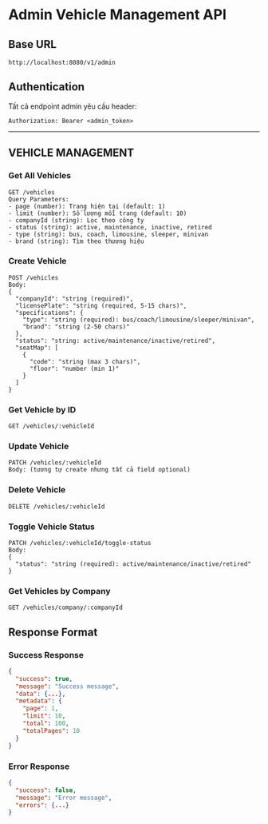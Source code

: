 # Admin Vehicle Management API

## Base URL
```
http://localhost:8080/v1/admin
```

## Authentication
Tất cả endpoint admin yêu cầu header:
```
Authorization: Bearer <admin_token>
```

---

## VEHICLE MANAGEMENT

### Get All Vehicles
```
GET /vehicles
Query Parameters:
- page (number): Trang hiện tại (default: 1)
- limit (number): Số lượng mỗi trang (default: 10)
- companyId (string): Lọc theo công ty
- status (string): active, maintenance, inactive, retired
- type (string): bus, coach, limousine, sleeper, minivan
- brand (string): Tìm theo thương hiệu
```

### Create Vehicle
```
POST /vehicles
Body:
{
  "companyId": "string (required)",
  "licensePlate": "string (required, 5-15 chars)",
  "specifications": {
    "type": "string (required): bus/coach/limousine/sleeper/minivan",
    "brand": "string (2-50 chars)"
  },
  "status": "string: active/maintenance/inactive/retired",
  "seatMap": [
    {
      "code": "string (max 3 chars)",
      "floor": "number (min 1)"
    }
  ]
}
```

### Get Vehicle by ID
```
GET /vehicles/:vehicleId
```

### Update Vehicle
```
PATCH /vehicles/:vehicleId
Body: (tương tự create nhưng tất cả field optional)
```

### Delete Vehicle
```
DELETE /vehicles/:vehicleId
```

### Toggle Vehicle Status
```
PATCH /vehicles/:vehicleId/toggle-status
Body:
{
  "status": "string (required): active/maintenance/inactive/retired"
}
```

### Get Vehicles by Company
```
GET /vehicles/company/:companyId
```

## Response Format

### Success Response
```json
{
  "success": true,
  "message": "Success message",
  "data": {...},
  "metadata": {
    "page": 1,
    "limit": 10,
    "total": 100,
    "totalPages": 10
  }
}
```

### Error Response
```json
{
  "success": false,
  "message": "Error message",
  "errors": {...}
}
``` 